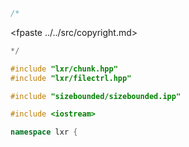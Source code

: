 ```cpp
/*
````
<fpaste ../../src/copyright.md>
```cpp
*/

#include "lxr/chunk.hpp"
#include "lxr/filectrl.hpp"

#include "sizebounded/sizebounded.ipp"

#include <iostream>

namespace lxr {

````
